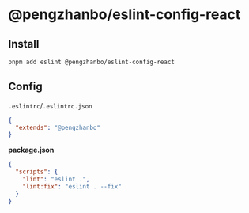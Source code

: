 # @pengzhanbo/eslint-config-react

## Install

```sh
pnpm add eslint @pengzhanbo/eslint-config-react
```

## Config

`.eslintrc`/`.eslintrc.json`

```json
{
  "extends": "@pengzhanbo"
}
```

**package.json**

```json
{
  "scripts": {
    "lint": "eslint .",
    "lint:fix": "eslint . --fix"
  }
}
```
